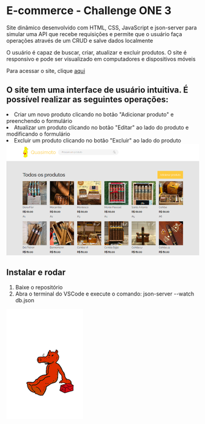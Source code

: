 <h1>E-commerce - Challenge ONE 3</h1>
<p>Site dinâmico desenvolvido com HTML, CSS, JavaScript e json-server para simular uma API que recebe requisições e permite que o usuário faça operações através de um CRUD e salve dados localmente</p>
<p>O usuário é capaz de  buscar, criar, atualizar e excluir produtos. O site é responsivo e pode ser visualizado em computadores e dispositivos móveis</p>

Para acessar o site, clique <a href="https://one-ecommerce-quas.netlify.app/" target="_blank">aqui</a>

<h2>O site tem uma interface de usuário intuitiva. É possível realizar as seguintes operações:</h2>

<li>Criar um novo produto clicando no botão "Adicionar produto" e preenchendo o formulário</li>
<li>Atualizar um produto clicando no botão "Editar" ao lado do produto e modificando o formulário</li>
<li>Excluir um produto clicando no botão "Excluir" ao lado do produto</li>

<img src="img/print.png" alt="print" style="width: 550px;">

<h2>Instalar e rodar</h2>

<ol>
<li>Baixe o repositório</li>
<li>Abra o terminal do VSCode e execute o comando: json-server --watch db.json</li>
</ol>

<img src="img/quasimoto.gif" alt="quasimoto gif" style="width: 200px;">
